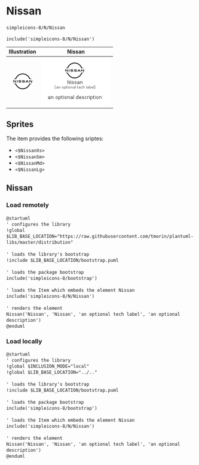 # Nissan


```text
simpleicons-8/N/Nissan
```

```text
include('simpleicons-8/N/Nissan')
```



| Illustration | Nissan |
| :---: | :---: |
| ![illustration for Illustration](../../simpleicons-8/N/Nissan.png) | ![illustration for Nissan](../../simpleicons-8/N/Nissan.Local.png) |



## Sprites
The item provides the following sriptes:

- `<$NissanXs>`
- `<$NissanSm>`
- `<$NissanMd>`
- `<$NissanLg>`





## Nissan

### Load remotely
```plantuml
@startuml
' configures the library
!global $LIB_BASE_LOCATION="https://raw.githubusercontent.com/tmorin/plantuml-libs/master/distribution"

' loads the library's bootstrap
!include $LIB_BASE_LOCATION/bootstrap.puml

' loads the package bootstrap
include('simpleicons-8/bootstrap')

' loads the Item which embeds the element Nissan
include('simpleicons-8/N/Nissan')

' renders the element
Nissan('Nissan', 'Nissan', 'an optional tech label', 'an optional description')
@enduml
```

### Load locally
```plantuml
@startuml
' configures the library
!global $INCLUSION_MODE="local"
!global $LIB_BASE_LOCATION="../.."

' loads the library's bootstrap
!include $LIB_BASE_LOCATION/bootstrap.puml

' loads the package bootstrap
include('simpleicons-8/bootstrap')

' loads the Item which embeds the element Nissan
include('simpleicons-8/N/Nissan')

' renders the element
Nissan('Nissan', 'Nissan', 'an optional tech label', 'an optional description')
@enduml
```

